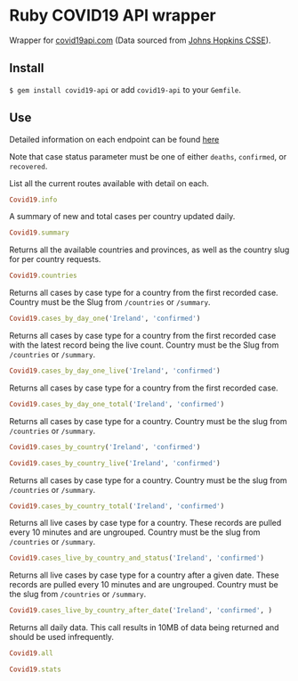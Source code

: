 # Ruby COVID19 API wrapper

Wrapper for [covid19api.com](https://covid19api.com/) (Data sourced from [Johns Hopkins CSSE](https://github.com/CSSEGISandData/COVID-19)).

## Install

`$ gem install covid19-api` or add `covid19-api` to your `Gemfile`.

## Use

Detailed information on each endpoint can be found [here](https://documenter.getpostman.com/view/10808728/SzS8rjbc?version=latest)

Note that case status parameter must be one of either `deaths`, `confirmed`, or `recovered`.

List all the current routes available with detail on each.
```ruby
Covid19.info
```

A summary of new and total cases per country updated daily.
```ruby
Covid19.summary
```

Returns all the available countries and provinces, as well as the country slug for per country requests.
```ruby
Covid19.countries
```

Returns all cases by case type for a country from the first recorded case. Country must be the Slug from `/countries` or `/summary`.
```ruby
Covid19.cases_by_day_one('Ireland', 'confirmed')
```

Returns all cases by case type for a country from the first recorded case with the latest record being the live count. Country must be the Slug from `/countries` or `/summary`.
```ruby
Covid19.cases_by_day_one_live('Ireland', 'confirmed')
```

Returns all cases by case type for a country from the first recorded case.
```ruby
Covid19.cases_by_day_one_total('Ireland', 'confirmed')
```

Returns all cases by case type for a country. Country must be the slug from `/countries` or `/summary`.
```ruby
Covid19.cases_by_country('Ireland', 'confirmed')
```

```ruby
Covid19.cases_by_country_live('Ireland', 'confirmed')
```

Returns all cases by case type for a country. Country must be the slug from `/countries` or `/summary`.
```ruby
Covid19.cases_by_country_total('Ireland', 'confirmed')
```

Returns all live cases by case type for a country. These records are pulled every 10 minutes and are ungrouped. Country must be the slug from `/countries` or `/summary`.
```ruby
Covid19.cases_live_by_country_and_status('Ireland', 'confirmed')
```

Returns all live cases by case type for a country after a given date. These records are pulled every 10 minutes and are ungrouped. Country must be the slug from `/countries` or `/summary`.
```ruby
Covid19.cases_live_by_country_after_date('Ireland', 'confirmed', )
```

Returns all daily data. This call results in 10MB of data being returned and should be used infrequently.
```ruby
Covid19.all
```

```ruby
Covid19.stats
```
